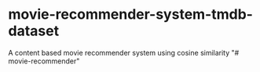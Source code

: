 # movie-recommender-system-tmdb-dataset
A content based movie recommender system using cosine similarity
"# movie-recommender" 

